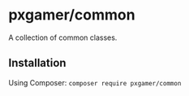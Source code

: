 # pxgamer/common

A collection of common classes.

## Installation

Using Composer: `composer require pxgamer/common`